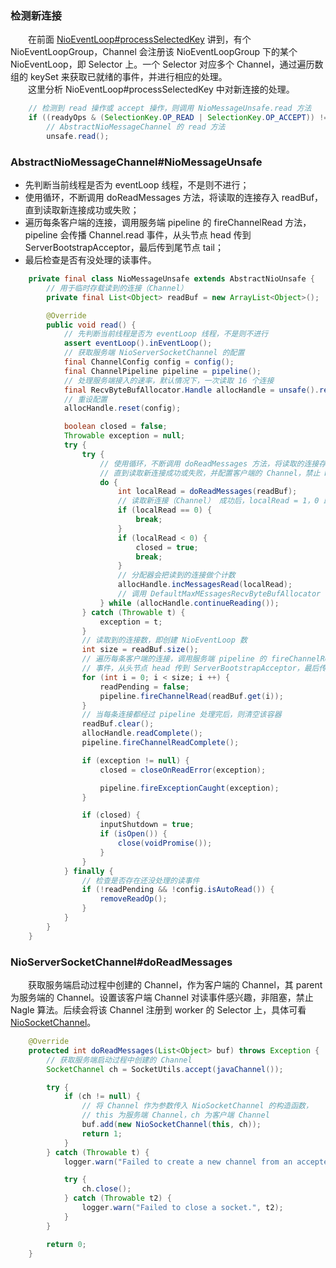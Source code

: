 ### 检测新连接
　　在前面 [NioEventLoop#processSelectedKey](https://github.com/martin-1992/Netty-Notes/blob/master/NioEventLoop/NioEventLoop%20%E7%9A%84%E5%90%AF%E5%8A%A8/processSelectedKeys.md) 讲到，有个 NioEventLoopGroup，Channel 会注册该 NioEventLoopGroup 下的某个 NioEventLoop，即 Selector 上。一个 Selector 对应多个 Channel，通过遍历数组的 keySet 来获取已就绪的事件，并进行相应的处理。<br />
　　这里分析 NioEventLoop#processSelectedKey 中对新连接的处理。

```java
    // 检测到 read 操作或 accept 操作，则调用 NioMessageUnsafe.read 方法
    if ((readyOps & (SelectionKey.OP_READ | SelectionKey.OP_ACCEPT)) != 0 || readyOps == 0) {
        // AbstractNioMessageChannel 的 read 方法
        unsafe.read();
```


### AbstractNioMessageChannel#NioMessageUnsafe

- 先判断当前线程是否为 eventLoop 线程，不是则不进行；
- 使用循环，不断调用 doReadMessages 方法，将读取的连接存入 readBuf，直到读取新连接成功或失败；
- 遍历每条客户端的连接，调用服务端 pipeline 的 fireChannelRead 方法，pipeline 会传播 Channel.read 事件，从头节点 head 传到 ServerBootstrapAcceptor，最后传到尾节点 tail；
- 最后检查是否有没处理的读事件。

```java
    private final class NioMessageUnsafe extends AbstractNioUnsafe {
        // 用于临时存载读到的连接（Channel）
        private final List<Object> readBuf = new ArrayList<Object>();

        @Override
        public void read() {
            // 先判断当前线程是否为 eventLoop 线程，不是则不进行
            assert eventLoop().inEventLoop();
            // 获取服务端 NioServerSocketChannel 的配置
            final ChannelConfig config = config();
            final ChannelPipeline pipeline = pipeline();
            // 处理服务端接入的速率，默认情况下，一次读取 16 个连接
            final RecvByteBufAllocator.Handle allocHandle = unsafe().recvBufAllocHandle();
            // 重设配置
            allocHandle.reset(config);

            boolean closed = false;
            Throwable exception = null;
            try {
                try {
                    // 使用循环，不断调用 doReadMessages 方法，将读取的连接存入 readBuf，
                    // 直到读取新连接成功或失败，并配置客户端的 Channel，禁止 Nagle 算法
                    do {
                        int localRead = doReadMessages(readBuf);
                        // 读取新连接（Channel） 成功后，localRead = 1，0 即为失败，表示没有读取到新连接
                        if (localRead == 0) {
                            break;
                        }
                        if (localRead < 0) {
                            closed = true;
                            break;
                        }
                        // 分配器会把读到的连接做个计数
                        allocHandle.incMessagesRead(localRead);
                        // 调用 DefaultMaxMEssagesRecvByteBufAllocator
                    } while (allocHandle.continueReading());
                } catch (Throwable t) {
                    exception = t;
                }
                // 读取到的连接数，即创建 NioEventLoop 数
                int size = readBuf.size();
                // 遍历每条客户端的连接，调用服务端 pipeline 的 fireChannelRead 方法，pipeline 会传播 Channel.read
                // 事件，从头节点 head 传到 ServerBootstrapAcceptor，最后传到尾节点 tail
                for (int i = 0; i < size; i ++) {
                    readPending = false;
                    pipeline.fireChannelRead(readBuf.get(i));
                }
                // 当每条连接都经过 pipeline 处理完后，则清空该容器
                readBuf.clear();
                allocHandle.readComplete();
                pipeline.fireChannelReadComplete();

                if (exception != null) {
                    closed = closeOnReadError(exception);

                    pipeline.fireExceptionCaught(exception);
                }

                if (closed) {
                    inputShutdown = true;
                    if (isOpen()) {
                        close(voidPromise());
                    }
                }
            } finally {
                // 检查是否存在还没处理的读事件
                if (!readPending && !config.isAutoRead()) {
                    removeReadOp();
                }
            }
        }
    }
```


### NioServerSocketChannel#doReadMessages
　　获取服务端启动过程中创建的 Channel，作为客户端的 Channel，其 parent 为服务端的 Channel。设置该客户端 Channel 对读事件感兴趣，非阻塞，禁止 Nagle 算法。后续会将该 Channel 注册到 worker 的 Selector 上，具体可看 [NioSocketChannel]()。

```java
    @Override
    protected int doReadMessages(List<Object> buf) throws Exception {
        // 获取服务端启动过程中创建的 Channel
        SocketChannel ch = SocketUtils.accept(javaChannel());

        try {
            if (ch != null) {
                // 将 Channel 作为参数传入 NioSocketChannel 的构造函数，
                // this 为服务端 Channel，ch 为客户端 Channel
                buf.add(new NioSocketChannel(this, ch));
                return 1;
            }
        } catch (Throwable t) {
            logger.warn("Failed to create a new channel from an accepted socket.", t);

            try {
                ch.close();
            } catch (Throwable t2) {
                logger.warn("Failed to close a socket.", t2);
            }
        }

        return 0;
    }
```

